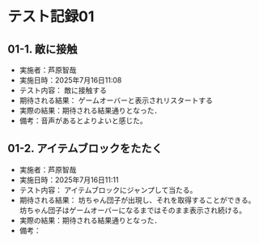 # テスト記録01

## 01-1. 敵に接触
- 実施者：芦原智哉
- 実施日時：2025年7月16日11:08
- テスト内容：
敵に接触する
- 期待される結果：
ゲームオーバーと表示されリスタートする
- 実際の結果：期待される結果通りとなった．
- 備考：音声があるとよりよいと感じた。

## 01-2. アイテムブロックをたたく
- 実施者：芦原智哉
- 実施日時：2025年7月16日11:11
- テスト内容：
アイテムブロックにジャンプして当たる。
- 期待される結果：
坊ちゃん団子が出現し、それを取得することができる。
坊ちゃん団子はゲームオーバーになるまではそのまま表示され続ける。
- 実際の結果：期待される結果通りとなった．
- 備考：

